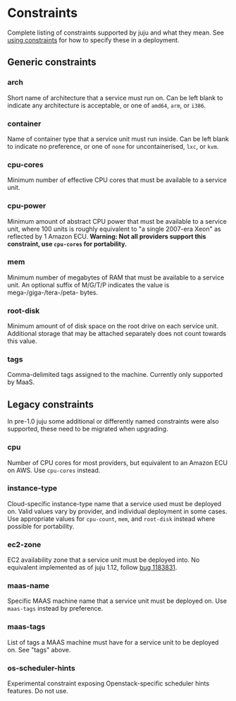 # Constraints

Complete listing of constraints supported by juju and what they mean. See [using
constraints](charms-constraints.html) for how to specify these in a deployment.

## Generic constraints

### arch

Short name of architecture that a service must run on. Can be left blank to indicate any architecture is acceptable, or one of `amd64`, `arm`, or `i386`.

### container

Name of container type that a service unit must run inside. Can be left blank to indicate no preference, or one of `none` for uncontainerised, `lxc`, or `kvm`.

### cpu-cores

Minimum number of effective CPU cores that must be available to a service unit.

### cpu-power

Minimum amount of abstract CPU power that must be available to a service unit, where 100 units is roughly equivalent to "a single 2007-era Xeon" as reflected by 1 Amazon ECU. __Warning: Not all providers support this constraint, use `cpu-cores` for portability.__

### mem

Minimum number of megabytes of RAM that must be available to a service unit. An optional suffix of M/G/T/P indicates the value is mega-/giga-/tera-/peta- bytes.

### root-disk

Minimum amount of of disk space on the root drive on each service unit. Additional storage that may be attached separately does not count towards this value.

### tags

Comma-delimited tags assigned to the machine. Currently only supported by MaaS.

## Legacy constraints

In pre-1.0 juju some additional or differently named constraints were also
supported, these need to be migrated when upgrading.

### cpu

Number of CPU cores for most providers, but equivalent to an Amazon ECU on AWS. Use `cpu-cores` instead.

### instance-type

Cloud-specific instance-type name that a service used must be deployed on. Valid values vary by provider, and individual deployment in some cases. Use appropriate values for `cpu-count`, `mem`, and `root-disk` instead where possible for portability.

### ec2-zone

EC2 availability zone that a service unit must be deployed into. No equivalent implemented as of juju 1.12, follow [bug 1183831](https://bugs.launchpad.net/juju-core/+bug/1183831).

### maas-name

Specific MAAS machine name that a service unit must be deployed on. Use `maas-tags` instead by preference.

### maas-tags

List of tags a MAAS machine must have for a service unit to be deployed on. See "tags" above.

### os-scheduler-hints

Experimental constraint exposing Openstack-specific scheduler hints features. Do not use.
